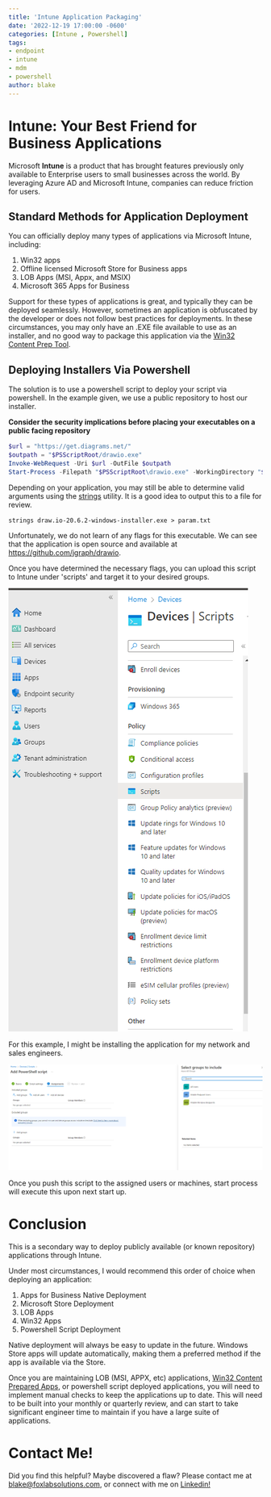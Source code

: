 ```yaml
---
title: 'Intune Application Packaging'
date: '2022-12-19 17:00:00 -0600'
categories: [Intune , Powershell]
tags: 
- endpoint
- intune
- mdm
- powershell 
author: blake
---
```


# Intune: Your Best Friend for Business Applications

Microsoft **Intune** is a product that has brought features previously only available to Enterprise users to small businesses across the world. By leveraging Azure AD and Microsoft Intune, companies can reduce friction for users. 

## Standard Methods for Application Deployment ##
 
 You can officially deploy many types of applications via Microsoft Intune, including: 

 1. Win32 apps
 2. Offline licensed Microsoft Store for Business apps
 3. LOB Apps (MSI, Appx, and MSIX)
 4. Microsoft 365 Apps for Business

 Support for these types of applications is great, and typically they can be deployed seamlessly. However, sometimes an application is obfuscated by the developer or does not follow best practices for deployments. In these circumstances, you may only have an .EXE file available to use as an installer, and no good way to package this application via the [Win32 Content Prep Tool](https://github.com/Microsoft/Microsoft-Win32-Content-Prep-Tool). 

 ## Deploying Installers Via Powershell ##

 The solution is to use a powershell script to deploy your script via powershell. In the example given, we use a public repository to host our installer. 

 **Consider the security implications before placing your executables on a public facing repository**

 ```powershell
$url = "https://get.diagrams.net/"
$outpath = "$PSScriptRoot/drawio.exe"
Invoke-WebRequest -Uri $url -OutFile $outpath
Start-Process -Filepath "$PSScriptRoot\drawio.exe" -WorkingDirectory "$PSScriptRoot"
 ```

 Depending on your application, you may still be able to determine valid arguments using the [strings](https://learn.microsoft.com/en-us/sysinternals/downloads/strings) utility. It is a good idea to output this to a file for review. 
 
 ```batch
strings draw.io-20.6.2-windows-installer.exe > param.txt
 ```

Unfortunately, we do not learn of any flags for this executable. We can see that the application is open source and available at https://github.com/jgraph/drawio. 

Once you have determined the necessary flags, you can upload this script to Intune under 'scripts' and target it to your desired groups. 

![Intune Endpoint Scripts](/assets/images/2022-12-19-intunepackages/scripts-deployment.png)

For this example, I might be installing the application for my network and sales engineers. 

![Assign or Exclude Users](/assets/images/2022-12-19-intunepackages/scripts-assignment.png)

Once you push this script to the assigned users or machines, start process will execute this upon next start up. 

# Conclusion 

This is a secondary way to deploy publicly available (or known repository) applications through Intune. 

Under most circumstances, I would recommend this order of choice when deploying an application: 

1. Apps for Business Native Deployment 
2. Microsoft Store Deployment
3. LOB Apps
4. Win32 Apps
5. Powershell Script Deployment

Native deployment will always be easy to update in the future. Windows Store apps will update automatically, making them a preferred method if the app is available via the Store. 

Once you are maintaining LOB (MSI, APPX, etc) applications, [Win32 Content Prepared Apps](https://github.com/Microsoft/Microsoft-Win32-Content-Prep-Tool), or powershell script deployed applications, you will need to implement manual checks to keep the applications up to date. This will need to be built into your monthly or quarterly review, and can start to take significant engineer time to maintain if you have a large suite of applications. 

# Contact Me! #

Did you find this helpful? Maybe discovered a flaw? Please contact me at blake@foxlabsolutions.com, or connect with me on [Linkedin!](https://www.linkedin.com/in/blake-fox-b2a3171b2/)